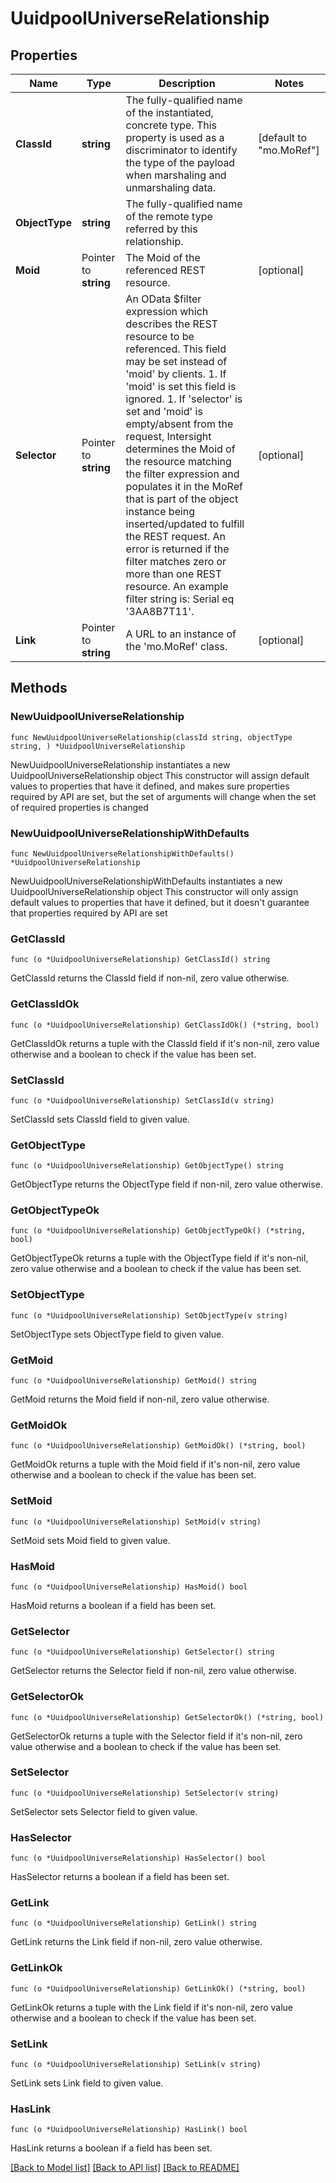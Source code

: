 # UuidpoolUniverseRelationship

## Properties

Name | Type | Description | Notes
------------ | ------------- | ------------- | -------------
**ClassId** | **string** | The fully-qualified name of the instantiated, concrete type. This property is used as a discriminator to identify the type of the payload when marshaling and unmarshaling data. | [default to "mo.MoRef"]
**ObjectType** | **string** | The fully-qualified name of the remote type referred by this relationship. | 
**Moid** | Pointer to **string** | The Moid of the referenced REST resource. | [optional] 
**Selector** | Pointer to **string** | An OData $filter expression which describes the REST resource to be referenced. This field may be set instead of &#39;moid&#39; by clients. 1. If &#39;moid&#39; is set this field is ignored. 1. If &#39;selector&#39; is set and &#39;moid&#39; is empty/absent from the request, Intersight determines the Moid of the resource matching the filter expression and populates it in the MoRef that is part of the object instance being inserted/updated to fulfill the REST request. An error is returned if the filter matches zero or more than one REST resource. An example filter string is: Serial eq &#39;3AA8B7T11&#39;. | [optional] 
**Link** | Pointer to **string** | A URL to an instance of the &#39;mo.MoRef&#39; class. | [optional] 

## Methods

### NewUuidpoolUniverseRelationship

`func NewUuidpoolUniverseRelationship(classId string, objectType string, ) *UuidpoolUniverseRelationship`

NewUuidpoolUniverseRelationship instantiates a new UuidpoolUniverseRelationship object
This constructor will assign default values to properties that have it defined,
and makes sure properties required by API are set, but the set of arguments
will change when the set of required properties is changed

### NewUuidpoolUniverseRelationshipWithDefaults

`func NewUuidpoolUniverseRelationshipWithDefaults() *UuidpoolUniverseRelationship`

NewUuidpoolUniverseRelationshipWithDefaults instantiates a new UuidpoolUniverseRelationship object
This constructor will only assign default values to properties that have it defined,
but it doesn't guarantee that properties required by API are set

### GetClassId

`func (o *UuidpoolUniverseRelationship) GetClassId() string`

GetClassId returns the ClassId field if non-nil, zero value otherwise.

### GetClassIdOk

`func (o *UuidpoolUniverseRelationship) GetClassIdOk() (*string, bool)`

GetClassIdOk returns a tuple with the ClassId field if it's non-nil, zero value otherwise
and a boolean to check if the value has been set.

### SetClassId

`func (o *UuidpoolUniverseRelationship) SetClassId(v string)`

SetClassId sets ClassId field to given value.


### GetObjectType

`func (o *UuidpoolUniverseRelationship) GetObjectType() string`

GetObjectType returns the ObjectType field if non-nil, zero value otherwise.

### GetObjectTypeOk

`func (o *UuidpoolUniverseRelationship) GetObjectTypeOk() (*string, bool)`

GetObjectTypeOk returns a tuple with the ObjectType field if it's non-nil, zero value otherwise
and a boolean to check if the value has been set.

### SetObjectType

`func (o *UuidpoolUniverseRelationship) SetObjectType(v string)`

SetObjectType sets ObjectType field to given value.


### GetMoid

`func (o *UuidpoolUniverseRelationship) GetMoid() string`

GetMoid returns the Moid field if non-nil, zero value otherwise.

### GetMoidOk

`func (o *UuidpoolUniverseRelationship) GetMoidOk() (*string, bool)`

GetMoidOk returns a tuple with the Moid field if it's non-nil, zero value otherwise
and a boolean to check if the value has been set.

### SetMoid

`func (o *UuidpoolUniverseRelationship) SetMoid(v string)`

SetMoid sets Moid field to given value.

### HasMoid

`func (o *UuidpoolUniverseRelationship) HasMoid() bool`

HasMoid returns a boolean if a field has been set.

### GetSelector

`func (o *UuidpoolUniverseRelationship) GetSelector() string`

GetSelector returns the Selector field if non-nil, zero value otherwise.

### GetSelectorOk

`func (o *UuidpoolUniverseRelationship) GetSelectorOk() (*string, bool)`

GetSelectorOk returns a tuple with the Selector field if it's non-nil, zero value otherwise
and a boolean to check if the value has been set.

### SetSelector

`func (o *UuidpoolUniverseRelationship) SetSelector(v string)`

SetSelector sets Selector field to given value.

### HasSelector

`func (o *UuidpoolUniverseRelationship) HasSelector() bool`

HasSelector returns a boolean if a field has been set.

### GetLink

`func (o *UuidpoolUniverseRelationship) GetLink() string`

GetLink returns the Link field if non-nil, zero value otherwise.

### GetLinkOk

`func (o *UuidpoolUniverseRelationship) GetLinkOk() (*string, bool)`

GetLinkOk returns a tuple with the Link field if it's non-nil, zero value otherwise
and a boolean to check if the value has been set.

### SetLink

`func (o *UuidpoolUniverseRelationship) SetLink(v string)`

SetLink sets Link field to given value.

### HasLink

`func (o *UuidpoolUniverseRelationship) HasLink() bool`

HasLink returns a boolean if a field has been set.


[[Back to Model list]](../README.md#documentation-for-models) [[Back to API list]](../README.md#documentation-for-api-endpoints) [[Back to README]](../README.md)


